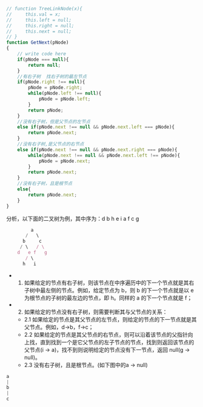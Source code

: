 ```javascript
// function TreeLinkNode(x){
//     this.val = x;
//     this.left = null;
//     this.right = null;
//     this.next = null;
// }
function GetNext(pNode)
{
    // write code here
    if(pNode === null){
        return null;
    }
    //有右子树  找右子树的最左节点
    if(pNode.right !== null){
        pNode = pNode.right;
        while(pNode.left !== null){
            pNode = pNode.left;
        }
        return pNode;
    }
    //没有右子树，但是父节点的左节点
    else if(pNode.next !== null && pNode.next.left === pNode){
        return pNode.next;
    }
    //没有右子树,是父节点的右节点
    else if(pNode.next !== null && pNode.next.right === pNode){
        while(pNode.next !== null && pNode.next.left !== pNode){
            pNode = pNode.next;
        }
        return pNode.next;
    }
    //没有右子树，且是根节点
    else{
        return pNode.next;
    }
}
```
分析，以下面的二叉树为例，其中序为：d b h e i a f c g
```javascript
         a
       /   \
      b     c
     / \   / \
    d   e f   g
       / \
      h   i
```
- 1. 如果给定的节点有右子树，则该节点在中序遍历中的下一个节点就是其右子树中最左侧的节点。例如，给定节点为 b，则 b 的下一个节点就是以 e 为根节点的子树的最左边的节点，即 h。同样的 a 的下一个节点就是 f；
- 2. 如果给定的节点没有右子树，则需要判断其与父节点的关系：
  - 2.1 如果给定的节点是其父节点的左节点，则给定的节点的下一节点就是其父节点。例如，d->b，f->c；
  - 2.2 如果给定的节点是其父节点的右节点，则可以沿着该节点的父指针向上找，直到找到一个是它父节点的左子节点的节点，找到则返回该节点的父节点(i -> a)，找不到则说明给定的节点没有下一节点，返回 null(g -> null)。
  - 2.3 没有右子树，且是根节点。(如下图中的a -> null)

```javascript
a
| 
b
|
c         
```   
    